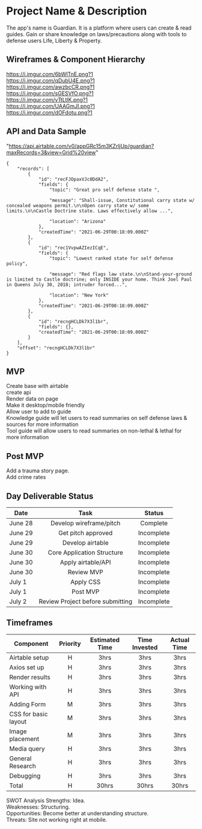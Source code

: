 # Project Name & Description

The app's name is Guardian. It is a platform where users can create & read guides. Gain or share knowledge on laws/precautions along with tools to defense users Life, Liberty & Property. 

## Wireframes & Component Hierarchy

https://i.imgur.com/6bWlTnE.png?1 <br>
https://i.imgur.com/qDubU4E.png?1 <br>
https://i.imgur.com/awzbcCR.png?1 <br>
https://i.imgur.com/sGESVfO.png?1 <br>
https://i.imgur.com/vTtLtlK.png?1 <br>
https://i.imgur.com/UAAGmJI.png?1 <br>
https://i.imgur.com/dOFdotu.png?1

## API and Data Sample

"https://api.airtable.com/v0/appGRc15m3KZrljUp/guardian?maxRecords=3&view=Grid%20view"
```
{
    "records": [
        {
            "id": "recFJOpaxVJc0DdA2",
            "fields": {
                "topic": "Great pro self defense state ",

                "message": "Shall-issue, Constitutional carry state w/ concealed weapons permit.\n\nOpen carry state w/ some limits.\n\nCastle Doctrine state. Laws effectively allow ...",

                "location": "Arizona"
            },
            "createdTime": "2021-06-29T00:18:09.000Z"
        },
        {
            "id": "rec1VvpwAZIezICqE",
            "fields": {
                "topic": "Lowest ranked state for self defense policy",

                "message": "Red flags law state.\n\nStand-your-ground is limited to Castle doctrine; only INSIDE your home. Think Joel Paul in Queens July 30, 2018; intruder forced...",
                
                "location": "New York"
            },
            "createdTime": "2021-06-29T00:18:09.000Z"
        },
        {
            "id": "recngHCLDk7X3l1br",
            "fields": {},
            "createdTime": "2021-06-29T00:18:09.000Z"
        }
    ],
    "offset": "recngHCLDk7X3l1br"
}
```



## MVP

Create base with airtable <br>
create api<br>
Render data on page<br>
Make it desktop/mobile friendly<br>
Allow user to add to guide<br>
Knowledge guide will let users to read summaries on self defense laws & sources for more information<br>
Tool guide will allow users to read summaries on non-lethal & lethal for more information<br>



## Post MVP

Add a trauma story page.<br>
Add crime rates <br>




## Day Deliverable Status

| Date | Task | Status |
| --- | :---: |  :---: | 
|June 28| Develop wireframe/pitch | Complete
|June 29| Get pitch approved | Incomplete
|June 29| Develop airtable | Incomplete
|June 30| Core Application Structure | Incomplete
|June 30| Apply airtable/API | Incomplete
|June 30| Review MVP | Incomplete
|July 1| Apply CSS | Incomplete
|July 1| Post MVP | Incomplete
|July 2| Review Project before submitting | Incomplete




## Timeframes

| Component | Priority | Estimated Time | Time Invested  | Actual Time |
| --- | :---: |  :---: | :---: | :---: | 
| Airtable setup | H | 3hrs| 3hrs |  3hrs |
| Axios set up | H | 3hrs| 3hrs |  3hrs |
| Render results | H | 3hrs| 3hrs |  3hrs |
| Working with API | H | 3hrs| 3hrs |  3hrs |
| Adding Form | M | 3hrs| 3hrs |  3hrs |
| CSS for basic layout | M | 3hrs| 3hrs | 3hrs | 
| Image placement | M | 3hrs| 3hrs |  3hrs |
| Media query | H | 3hrs| 3hrs |  3hrs |
| General Research | H | 3hrs| 3hrs |  3hrs |
| Debugging | H | 3hrs| 3hrs |  3hrs |
| Total | H | 30hrs| 30hrs |  30hrs |



SWOT Analysis
Strengths: Idea.<br>
Weaknesses: Structuring.<br>
Opportunities: Become better at understanding structure.<br>
Threats: Site not working right at mobile. 
